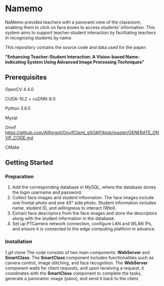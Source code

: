 # Namemo

NaMemo provides teachers with a panorami.view of the classroom, enabling them to click on face boxes to access students’ information. 
This system aims to support teacher-student interaction by facilitating teachers in recognizing students by name.

This repository contains the source code and data used for the paper:

**"Enhancing Teacher-Student Interaction: A Vision-based Name-indicating System Using Advanced Image Processing Techniques"**

## Prerequisites
OpenCV 4.4.0

CUDA-10.2 + cuDNN-8.0

Python 3.6.5

Mysql

Onvif https://github.com/Allforgot/OnvifClient_gSOAP/blob/master/GENERATE_ONVIF_CODE.md

CMake

## Getting Started

### Preparation
1. Add the corresponding database in MySQL, where the database stores the login username and password.
2. Collect face images and student information. The face images include one frontal photo and one 45° side photo. Student information includes name, student ID, and willingness to interact (WtoI).
3. Extract face descriptors from the face images and store the descriptors along with the student information in the database.
4. Set up PTCamera network connection, configure LAN and WLAN IPs, and ensure it is connected to the edge computing platform in advance.

### Installation
1.git clone 
The code consists of two main components: **WebServer** and **SmartClass**. The **SmartClass** component includes functionalities such as camera control, image stitching, and face recognition. The **WebServer** component waits for client requests, and upon receiving a request, it coordinates with the **SmartClass** component to complete the tasks, generate a panoramic image (pano), and send it back to the client.
